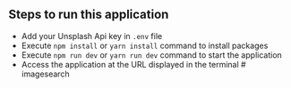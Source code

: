 ## Steps to run this application

- Add your Unsplash Api key in `.env` file
- Execute `npm install` or `yarn install` command to install packages
- Execute `npm run dev` or `yarn run dev` command to start the application
- Access the application at the URL displayed in the terminal
#   i m a g e s e a r c h  
 